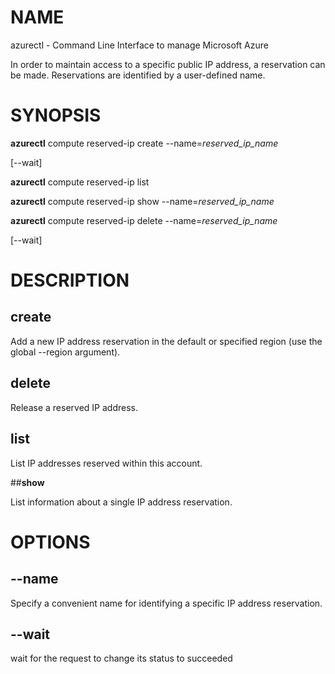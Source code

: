 # NAME

azurectl - Command Line Interface to manage Microsoft Azure

In order to maintain access to a specific public IP address, a reservation can be made. Reservations are identified by a user-defined name.

# SYNOPSIS

__azurectl__ compute reserved-ip create --name=*reserved_ip_name*

   [--wait]

__azurectl__ compute reserved-ip list

__azurectl__ compute reserved-ip show --name=*reserved_ip_name*

__azurectl__ compute reserved-ip delete --name=*reserved_ip_name*

   [--wait]


# DESCRIPTION

## __create__

Add a new IP address reservation in the default or specified region (use the global --region argument).

## __delete__

Release a reserved IP address.

## __list__

List IP addresses reserved within this account.

##__show__

List information about a single IP address reservation.

# OPTIONS

## __--name__

Specify a convenient name for identifying a specific IP address reservation.

## __--wait__

wait for the request to change its status to succeeded
